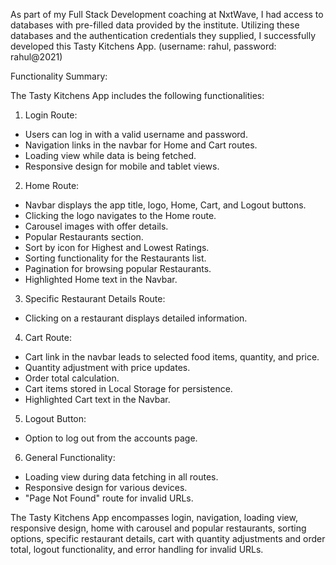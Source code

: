 As part of my Full Stack Development coaching at NxtWave, I had access to databases with pre-filled data provided by the institute. Utilizing these databases and the authentication credentials they supplied, I successfully developed this Tasty Kitchens App. (username: rahul, password: rahul@2021)

Functionality Summary:

The Tasty Kitchens App includes the following functionalities:

1. Login Route:
- Users can log in with a valid username and password.
- Navigation links in the navbar for Home and Cart routes.
- Loading view while data is being fetched.
- Responsive design for mobile and tablet views.

2. Home Route:
- Navbar displays the app title, logo, Home, Cart, and Logout buttons.
- Clicking the logo navigates to the Home route.
- Carousel images with offer details.
- Popular Restaurants section.
- Sort by icon for Highest and Lowest Ratings.
- Sorting functionality for the Restaurants list.
- Pagination for browsing popular Restaurants.
- Highlighted Home text in the Navbar.

3. Specific Restaurant Details Route:
- Clicking on a restaurant displays detailed information.

4. Cart Route:
- Cart link in the navbar leads to selected food items, quantity, and price.
- Quantity adjustment with price updates.
- Order total calculation.
- Cart items stored in Local Storage for persistence.
- Highlighted Cart text in the Navbar.

5. Logout Button:
- Option to log out from the accounts page.

6. General Functionality:
- Loading view during data fetching in all routes.
- Responsive design for various devices.
- "Page Not Found" route for invalid URLs.

The Tasty Kitchens App encompasses login, navigation, loading view, responsive design, home with carousel and popular restaurants, sorting options, specific restaurant details, cart with quantity adjustments and order total, logout functionality, and error handling for invalid URLs.
